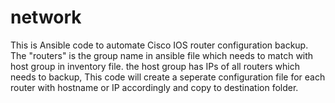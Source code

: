 # network
This is Ansible code to automate Cisco IOS router configuration backup. The "routers" is the group name in ansible file which
needs to match with host group in inventory file. the host group has IPs of all routers which needs to backup, This code will
create a seperate configuration file for each router with hostname or IP accordingly and copy to destination folder.
